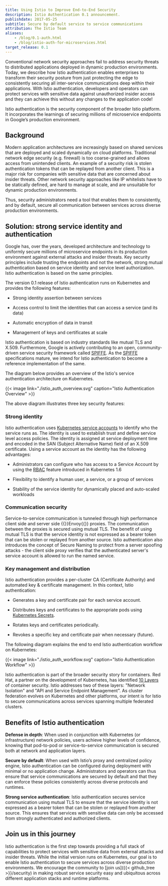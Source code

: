 ```yaml
---
title: Using Istio to Improve End-to-End Security
description: Istio Authentication 0.1 announcement.
publishdate: 2017-05-25
subtitle: Secure by default service to service communications
attribution: The Istio Team
aliases:
    - /blog/0.1-auth.html
    - /blog/istio-auth-for-microservices.html
target_release: 0.1
---
```


Conventional network security approaches fail to address security threats to distributed applications deployed in dynamic production environments. Today, we describe how Istio authentication enables enterprises to transform their security posture from just protecting the edge to consistently securing all inter-service communications deep within their applications. With Istio authentication, developers and operators can protect services with sensitive data against unauthorized insider access and they can achieve this without any changes to the application code!

Istio authentication is the security component of the broader Istio platform. It incorporates the learnings of securing millions of microservice
endpoints in Google’s production environment.

## Background

Modern application architectures are increasingly based on shared services that are deployed and scaled dynamically on cloud platforms. Traditional network edge security (e.g. firewall) is too coarse-grained and allows access from unintended clients. An example of a security risk is stolen authentication tokens that can be replayed from another client. This is a major risk for companies with sensitive data that are concerned about insider threats. Other network security approaches like IP whitelists have to be statically defined, are hard to manage at scale, and are unsuitable for dynamic production environments.

Thus, security administrators need a tool that enables them to consistently, and by default, secure all communication between services across diverse production environments.

## Solution: strong service identity and authentication

Google has, over the years, developed architecture and technology to uniformly secure millions of microservice endpoints in its production environment against
external
attacks and insider threats. Key security principles include trusting the endpoints and not the network, strong mutual authentication based on service identity and service level authorization. Istio authentication is based on the same principles.

The version 0.1 release of Istio authentication runs on Kubernetes and provides the following features:

* Strong identity assertion between services

* Access control to limit the identities that can access a service (and its data)

* Automatic encryption of data in transit

* Management of keys and certificates at scale

Istio authentication is based on industry standards like mutual TLS and X.509. Furthermore, Google is actively contributing to an open, community-driven service security framework called [SPIFFE](https://spiffe.io/). As the [SPIFFE](https://spiffe.io/) specifications mature, we intend for Istio authentication to become a reference implementation of the same.

The diagram below provides an overview of the Istio's service authentication architecture on Kubernetes.

{{< image link="./istio_auth_overview.svg" caption="Istio Authentication Overview" >}}

The above diagram illustrates three key security features:

### Strong identity

Istio authentication uses [Kubernetes service accounts](https://kubernetes.io/docs/tasks/configure-pod-container/configure-service-account/) to identify who the service runs as. The identity is used to establish trust and define service level access policies. The identity is assigned at service deployment time and encoded in the SAN (Subject Alternative Name) field of an X.509 certificate. Using a service account as the identity has the following advantages:

* Administrators can configure who has access to a Service Account by using the [RBAC](https://kubernetes.io/docs/reference/access-authn-authz/rbac/) feature introduced in Kubernetes 1.6

* Flexibility to identify a human user, a service, or a group of services

* Stability of the service identity for dynamically placed and auto-scaled workloads

### Communication security

Service-to-service communication is tunneled through high performance client side and server side {{<gloss envoy>}}Envoy{{</gloss>}} proxies. The communication between the proxies is secured using mutual TLS. The benefit of using mutual TLS is that the service identity is not expressed as a bearer token that can be stolen or replayed from another source. Istio authentication also introduces the concept of Secure Naming to protect from a server spoofing attacks - the client side proxy verifies that the authenticated server's service account is allowed to run the named service.

### Key management and distribution

Istio authentication provides a per-cluster CA (Certificate Authority) and automated key & certificate management. In this context, Istio authentication:

* Generates a key and certificate pair for each service account.

* Distributes keys and certificates to the appropriate pods using [Kubernetes Secrets](https://kubernetes.io/docs/concepts/configuration/secret/).

* Rotates keys and certificates periodically.

* Revokes a specific key and certificate pair when necessary (future).

The following diagram explains the end to end Istio authentication workflow on Kubernetes:

{{< image link="./istio_auth_workflow.svg" caption="Istio Authentication Workflow" >}}

Istio authentication is part of the broader security story for containers. Red Hat, a partner on the development of Kubernetes, has identified [10 Layers](https://www.redhat.com/en/resources/container-security-openshift-cloud-devops-whitepaper) of container security. Istio addresses two of these layers: "Network Isolation" and "API and Service Endpoint Management". As cluster federation evolves on Kubernetes and other platforms, our intent is for Istio to secure communications across services spanning multiple federated clusters.

## Benefits of Istio authentication

**Defense in depth**: When used in conjunction with Kubernetes (or infrastructure) network policies, users achieve higher levels of confidence, knowing that pod-to-pod or service-to-service communication is secured both at network and application layers.

**Secure by default**: When used with Istio’s proxy and centralized policy engine, Istio authentication can be configured during deployment with minimal or no application change. Administrators and operators can thus ensure that service communications are secured by default and that they can enforce these policies consistently across diverse protocols and runtimes.

**Strong service authentication**: Istio authentication secures service communication using mutual TLS to ensure that the service identity is not expressed as a bearer token that can be stolen or replayed from another source. This ensures that services with sensitive data can only be accessed from strongly authenticated and authorized clients.

## Join us in this journey

Istio authentication is the first step towards providing a full stack of capabilities to protect services with sensitive data from external attacks and insider
threats. While the initial version runs on Kubernetes, our goal is to enable Istio authentication to secure services across diverse production environments. We encourage the
community to [join us]({{< github_tree >}}/security) in making robust service security easy and ubiquitous across different application
stacks and runtime platforms.
